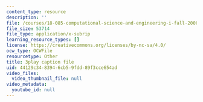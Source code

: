 ```yaml
---
content_type: resource
description: ''
file: /courses/18-085-computational-science-and-engineering-i-fall-2008/44129c3483946cb59fdd89f3cce654ad_XUB7FcjaLRI.srt
file_size: 53714
file_type: application/x-subrip
learning_resource_types: []
license: https://creativecommons.org/licenses/by-nc-sa/4.0/
ocw_type: OCWFile
resourcetype: Other
title: 3play caption file
uid: 44129c34-8394-6cb5-9fdd-89f3cce654ad
video_files:
  video_thumbnail_file: null
video_metadata:
  youtube_id: null
---
```

